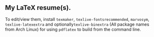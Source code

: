 ## My LaTeX resume(s). 
To edit/view them, install `texmaker`, `texlive-fontsrecommended`, `marvosym`, `texlive-latexextra`
and optionally`texlive-binextra` (All package names from Arch Linux) for using `pdflatex` to build from the command line.
